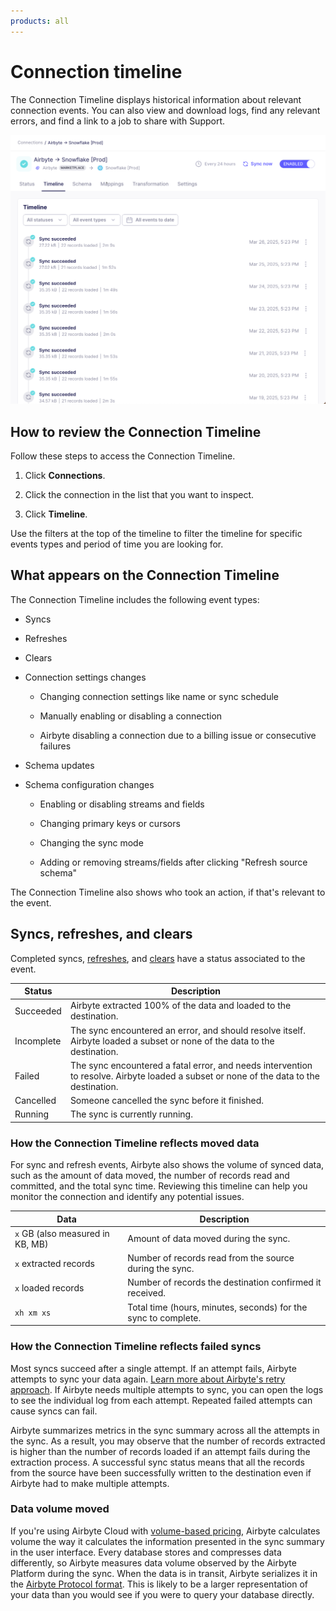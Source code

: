 ```yaml
---
products: all
---
```


# Connection timeline

The Connection Timeline displays historical information about relevant connection events. You can also view and download logs, find any relevant errors, and find a link to a job to share with Support.

![A sample Connection Timeline showing multiple successful syncs](./assets/cloud-timeline-page.png)

## How to review the Connection Timeline

Follow these steps to access the Connection Timeline.

1. Click **Connections**.

2. Click the connection in the list that you want to inspect.

3. Click **Timeline**.

Use the filters at the top of the timeline to filter the timeline for specific events types and period of time you are looking for.

## What appears on the Connection Timeline

The Connection Timeline includes the following event types:

- Syncs

- Refreshes

- Clears

- Connection settings changes

    - Changing connection settings like name or sync schedule

    - Manually enabling or disabling a connection

    - Airbyte disabling a connection due to a billing issue or consecutive failures

- Schema updates

- Schema configuration changes

    - Enabling or disabling streams and fields

    - Changing primary keys or cursors

    - Changing the sync mode

    - Adding or removing streams/fields after clicking "Refresh source schema"

The Connection Timeline also shows who took an action, if that's relevant to the event.

## Syncs, refreshes, and clears

Completed syncs, [refreshes](/platform/operator-guides/refreshes), and [clears](/platform/operator-guides/clear) have a status associated to the event.

| Status     | Description                                                                                                                            |
| ---------- | -------------------------------------------------------------------------------------------------------------------------------------- |
| Succeeded  | Airbyte extracted 100% of the data and loaded to the destination.                                                                      |
| Incomplete | The sync encountered an error, and should resolve itself. Airbyte loaded a subset or none of the data to the destination.              |
| Failed     | The sync encountered a fatal error, and needs intervention to resolve. Airbyte loaded a subset or none of the data to the destination. |
| Cancelled  | Someone cancelled the sync before it finished.                                                                                          |
| Running    | The sync is currently running.                                                                                                         |

### How the Connection Timeline reflects moved data

For sync and refresh events, Airbyte also shows the volume of synced data, such as the amount of data moved, the number of records read and committed, and the total sync time. Reviewing this timeline can help you monitor the connection and identify any potential issues.

| Data                             | Description                                                    |
| -------------------------------- | -------------------------------------------------------------- |
| `x` GB (also measured in KB, MB) | Amount of data moved during the sync.                          |
| `x` extracted records            | Number of records read from the source during the sync.        |
| `x` loaded records               | Number of records the destination confirmed it received.        |
| `xh xm xs`                       | Total time (hours, minutes, seconds) for the sync to complete. |

### How the Connection Timeline reflects failed syncs

Most syncs succeed after a single attempt. If an attempt fails, Airbyte attempts to sync your data again. [Learn more about Airbyte's retry approach](../../understanding-airbyte/jobs.md#retry-rules). If Airbyte needs multiple attempts to sync, you can open the logs to see the individual log from each attempt. Repeated failed attempts can cause syncs can fail.

Airbyte summarizes metrics in the sync summary across all the attempts in the sync. As a result, you may observe that the number of records extracted is higher than the number of records loaded if an attempt fails during the extraction process. A successful sync status means that all the records from the source have been successfully written to the destination even if Airbyte had to make multiple attempts.

### Data volume moved

If you're using Airbyte Cloud with [volume-based pricing](https://airbyte.com/pricing), Airbyte calculates volume the way it calculates the information presented in the sync summary in the user interface. Every database stores and compresses data differently, so Airbyte measures data volume observed by the Airbyte Platform during the sync. When the data is in transit, Airbyte serializes it in the [Airbyte Protocol format](/platform/understanding-airbyte/airbyte-protocol/#airbyterecordmessage). This is likely to be a larger representation of your data than you would see if you were to query your database directly.
